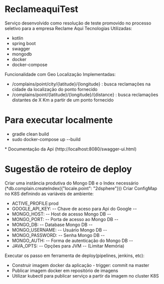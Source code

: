 
# ReclameaquiTest


Serviço desenvolvido como resolução de teste promovido no processo seletivo para a empresa Reclame Aqui
Tecnologias Utilizadas:

- kotlin
- spring boot
- swagger
- mongodb
- docker
- docker-compose

Funcionalidade com Geo Localização Implementadas:

- /complains/point/city/{latitude}/{longitude} : busca reclamações na cidade da localização do ponto fornecido
- /complains/point/{latitude}/{longitude}/{distance} : busca reclamações distantes de X Km a partir de um ponto fornecido

# Para executar localmente

- gradle clean build
- sudo docker-compose up --build

\* Documentação da Api (http://localhost:8080/swagger-ui.html)

# Sugestão de roteiro de deploy

Criar uma instância produtiva do Mongo DB e o Index necessário (*db.complain.createIndex({"locale.point": "2dsphere"}))
Criar ConfigMap no K8S definindo as variáveis de ambiente:

- ACTIVE_PROFILE:prod
- GOOGLE_API_KEY: -- Chave de aceso para Api do Google --
- MONGO_HOST: -- Host de acesso Mongo DB --
- MONGO_PORT: -- Porta de acesso ao Mongo DB --
- MONGO_DB: -- Database Mongo DB --
- MONGO_USERNAME: -- Usuário Mongo DB --
- MONGO_PASSWORD: -- Senha Mongo DB --
- MONGO_AUTH: -- Forma de autenticação do Mongo DB --
- JAVA_OPTS: -- Opções para JVM -- (Limitar Memória)

Executar os passo em ferramenta de deploy(pipelines, jenkins, etc):

- Construir imagem docker da aplicação - trigger: commit na master
- Publicar imagem docker em repositório de imagens
- Utilizar kubectl para publicar serviço a partir da imagem no cluster K8S
